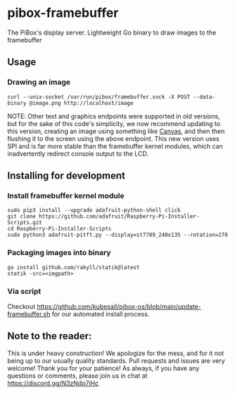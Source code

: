 # pibox-framebuffer

The PiBox's display server. Lightweight Go binary to draw images to the framebuffer

## Usage

### Drawing an image

```curl --unix-socket /var/run/pibox/framebuffer.sock -X POST --data-binary @image.png http://localhost/image```

NOTE: Other text and graphics endpoints were supported in old versions, but for the sake of this code's simplicity, we now recommend updating to this version, creating an image using something like [Canvas](https://www.npmjs.com/package/canvas), and then then flushing it to the screen using the above endpoint. This new version uses SPI and is far more stable than the framebuffer kernel modules, which can inadvertently redirect console output to the LCD.

## Installing for development

### Install framebuffer kernel module

    sudo pip3 install --upgrade adafruit-python-shell click
    git clone https://github.com/adafruit/Raspberry-Pi-Installer-Scripts.git
    cd Raspberry-Pi-Installer-Scripts
    sudo python3 adafruit-pitft.py --display=st7789_240x135 --rotation=270

### Packaging images into binary

    go install github.com/rakyll/statik@latest
    statik -src=<imgpath>
    
### Via script

  Checkout https://github.com/kubesail/pibox-os/blob/main/update-framebuffer.sh for our automated install process.
  
 ## Note to the reader:
 
 This is under heavy construction! We apologize for the mess, and for it not being up to our usually quality standards. Pull requests and issues are very welcome! Thank you for your patience! As always, if you have any questions or comments, please join us in chat at https://discord.gg/N3zNdp7jHc
